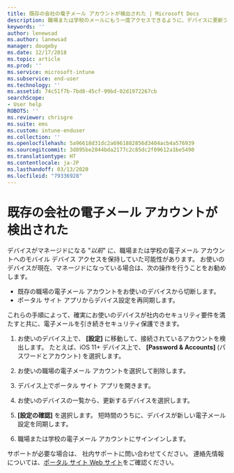 ```yaml
---
title: 既存の会社の電子メール アカウントが検出された | Microsoft Docs
description: 職場または学校のメールにもう一度アクセスできるように、デバイスに更新プログラムを適用する方法について説明します。
keywords: ''
author: lenewsad
ms.author: lanewsad
manager: dougeby
ms.date: 12/17/2018
ms.topic: article
ms.prod: ''
ms.service: microsoft-intune
ms.subservice: end-user
ms.technology: ''
ms.assetid: 74c51f7b-7bd8-45cf-99bd-02d1972267cb
searchScope:
- User help
ROBOTS: ''
ms.reviewer: chrisgre
ms.suite: ems
ms.custom: intune-enduser
ms.collection: ''
ms.openlocfilehash: 5a96618d31dc2a6961882856d3404acb4a576939
ms.sourcegitcommit: 3d895be2844bda2177c2c85dc2f09612a1be5490
ms.translationtype: HT
ms.contentlocale: ja-JP
ms.lasthandoff: 03/13/2020
ms.locfileid: "79336928"
---
```

# <a name="an-existing-company-email-account-was-found"></a>既存の会社の電子メール アカウントが検出された

デバイスがマネージドになる "*以前*" に、職場または学校の電子メール アカウントへのモバイル デバイス アクセスを保持していた可能性があります。 お使いのデバイスが現在、マネージドになっている場合は、次の操作を行うことをお勧めします。

* 既存の職場の電子メール アカウントをお使いのデバイスから切断します。
* ポータル サイト アプリからデバイス設定を再同期します。  

これらの手順によって、確実にお使いのデバイスが社内のセキュリティ要件を満たすと共に、電子メールを引き続きセキュリティ保護できます。

1. お使いのデバイス上で、 **[設定]** に移動して、接続されているアカウントを検出します。 たとえば、iOS 11+ デバイス上で、 **[Password & Accounts]** \(パスワードとアカウント\) を選択します。
 
2. お使いの職場の電子メール アカウントを選択して削除します。

3. デバイス上でポータル サイト アプリを開きます。  

4. お使いのデバイスの一覧から、更新するデバイスを選択します。

5. **[設定の確認]** を選択します。 短時間のうちに、デバイスが新しい電子メール設定を同期します。

6. 職場または学校の電子メール アカウントにサインインします。

サポートが必要な場合は、 社内サポートに問い合わせてください。 連絡先情報については、[ポータル サイト Web サイト](https://go.microsoft.com/fwlink/?linkid=2010980)をご確認ください。
